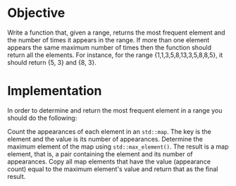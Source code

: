 # Objective

Write a function that, given a range, returns the most frequent element and the number of times it appears in the range. If more than one element appears the same maximum number of times then the function should return all the elements. For instance, for the range {1,1,3,5,8,13,3,5,8,8,5}, it should return {5, 3} and {8, 3}.

# Implementation

In order to determine and return the most frequent element in a range you should do the following:

Count the appearances of each element in an `std::map`. The key is the element and the value is its number of appearances.
Determine the maximum element of the map using `std::max_element()`. The result is a map element, that is, a pair containing the element and its number of appearances.
Copy all map elements that have the value (appearance count) equal to the maximum element's value and return that as the final result.